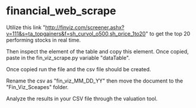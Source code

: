 # financial_web_scrape


Utilize this link "http://finviz.com/screener.ashx?v=111&s=ta_topgainers&f=sh_curvol_o500,sh_price_1to20" to get the top 20 performing stocks in real time.

Then inspect the element of the table and copy this element. Once copied, paste in the fin_viz_scrape.py variable "dataTable". 

Once copied run the file and the csv file should be created. 

Rename the csv as "fin_viz_MM_DD_YY" then move the document to the "Fin_Viz_Sceapes" folder. 

Analyze the results in your CSV file through the valuation tool. 
